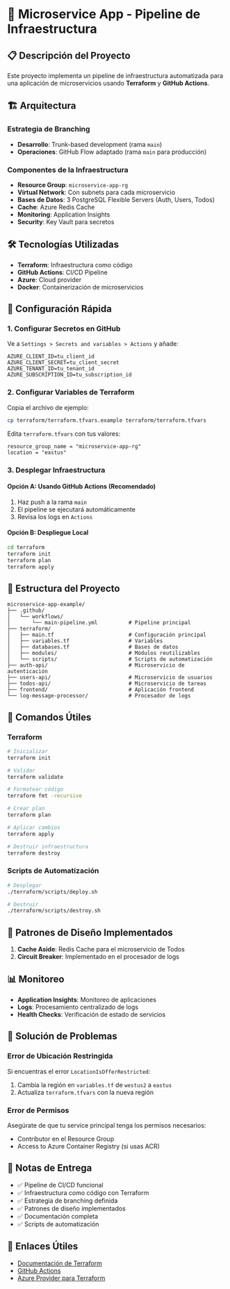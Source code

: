 # 🚀 Microservice App - Pipeline de Infraestructura

## 📋 Descripción del Proyecto

Este proyecto implementa un pipeline de infraestructura automatizada para una aplicación de microservicios usando **Terraform** y **GitHub Actions**.

## 🏗️ Arquitectura

### Estrategia de Branching
- **Desarrollo**: Trunk-based development (rama `main`)
- **Operaciones**: GitHub Flow adaptado (rama `main` para producción)

### Componentes de la Infraestructura
- **Resource Group**: `microservice-app-rg`
- **Virtual Network**: Con subnets para cada microservicio
- **Bases de Datos**: 3 PostgreSQL Flexible Servers (Auth, Users, Todos)
- **Cache**: Azure Redis Cache
- **Monitoring**: Application Insights
- **Security**: Key Vault para secretos

## 🛠️ Tecnologías Utilizadas

- **Terraform**: Infraestructura como código
- **GitHub Actions**: CI/CD Pipeline
- **Azure**: Cloud provider
- **Docker**: Containerización de microservicios

## 🚀 Configuración Rápida

### 1. Configurar Secretos en GitHub

Ve a `Settings > Secrets and variables > Actions` y añade:

```
AZURE_CLIENT_ID=tu_client_id
AZURE_CLIENT_SECRET=tu_client_secret
AZURE_TENANT_ID=tu_tenant_id
AZURE_SUBSCRIPTION_ID=tu_subscription_id
```

### 2. Configurar Variables de Terraform

Copia el archivo de ejemplo:
```bash
cp terraform/terraform.tfvars.example terraform/terraform.tfvars
```

Edita `terraform.tfvars` con tus valores:
```hcl
resource_group_name = "microservice-app-rg"
location = "eastus"
```

### 3. Desplegar Infraestructura

#### Opción A: Usando GitHub Actions (Recomendado)
1. Haz push a la rama `main`
2. El pipeline se ejecutará automáticamente
3. Revisa los logs en `Actions`

#### Opción B: Despliegue Local
```bash
cd terraform
terraform init
terraform plan
terraform apply
```

## 📁 Estructura del Proyecto

```
microservice-app-example/
├── .github/
│   └── workflows/
│       └── main-pipeline.yml          # Pipeline principal
├── terraform/
│   ├── main.tf                        # Configuración principal
│   ├── variables.tf                   # Variables
│   ├── databases.tf                   # Bases de datos
│   ├── modules/                       # Módulos reutilizables
│   └── scripts/                       # Scripts de automatización
├── auth-api/                          # Microservicio de autenticación
├── users-api/                         # Microservicio de usuarios
├── todos-api/                         # Microservicio de tareas
├── frontend/                          # Aplicación frontend
└── log-message-processor/             # Procesador de logs
```

## 🔧 Comandos Útiles

### Terraform
```bash
# Inicializar
terraform init

# Validar
terraform validate

# Formatear código
terraform fmt -recursive

# Crear plan
terraform plan

# Aplicar cambios
terraform apply

# Destruir infraestructura
terraform destroy
```

### Scripts de Automatización
```bash
# Desplegar
./terraform/scripts/deploy.sh

# Destruir
./terraform/scripts/destroy.sh
```

## 🎯 Patrones de Diseño Implementados

1. **Cache Aside**: Redis Cache para el microservicio de Todos
2. **Circuit Breaker**: Implementado en el procesador de logs

## 📊 Monitoreo

- **Application Insights**: Monitoreo de aplicaciones
- **Logs**: Procesamiento centralizado de logs
- **Health Checks**: Verificación de estado de servicios

## 🚨 Solución de Problemas

### Error de Ubicación Restringida
Si encuentras el error `LocationIsOfferRestricted`:
1. Cambia la región en `variables.tf` de `westus2` a `eastus`
2. Actualiza `terraform.tfvars` con la nueva región

### Error de Permisos
Asegúrate de que tu service principal tenga los permisos necesarios:
- Contributor en el Resource Group
- Access to Azure Container Registry (si usas ACR)

## 📝 Notas de Entrega

- ✅ Pipeline de CI/CD funcional
- ✅ Infraestructura como código con Terraform
- ✅ Estrategia de branching definida
- ✅ Patrones de diseño implementados
- ✅ Documentación completa
- ✅ Scripts de automatización

## 🔗 Enlaces Útiles

- [Documentación de Terraform](https://www.terraform.io/docs)
- [GitHub Actions](https://docs.github.com/en/actions)
- [Azure Provider para Terraform](https://registry.terraform.io/providers/hashicorp/azurerm/latest/docs)

